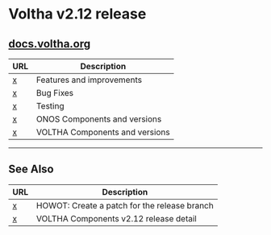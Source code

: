# Voltha v2.12 release

## [docs.voltha.org](https://docs.voltha.org/master/release_notes/voltha_2.12.html)

| URL | Description |
| --- | ----------- |
| [x](https://docs.voltha.org/master/release_notes/voltha_2.12.html#features-improvements) | Features and improvements  |
| [x](https://docs.voltha.org/master/release_notes/voltha_2.12.html#bug-fixes) | Bug Fixes |
| [x](https://docs.voltha.org/master/release_notes/voltha_2.12.html#test) | Testing |
| [x](https://docs.voltha.org/master/release_notes/voltha_2.12.html#onos-components) | ONOS Components and versions     |
| [x](https://docs.voltha.org/master/release_notes/voltha_2.12.html#voltha-components) | VOLTHA Components and versions |
    
----

## See Also

| URL | Description |
| --- | ----------- | 
| [x](https://docs.voltha.org/master/howto/code/release-bugfix.html) | HOWOT: Create a patch for the release branch |
| [x](voltha-components/README.md) | VOLTHA Components v2.12 release detail |
    